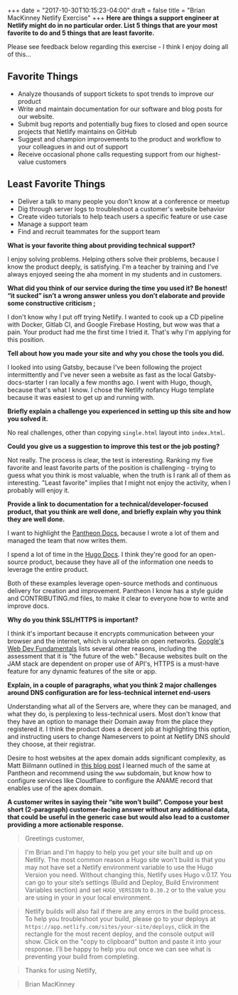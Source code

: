 +++
date = "2017-10-30T10:15:23-04:00"
draft = false
title = "Brian MacKinney Netlify Exercise"
+++
**Here are things a support engineer at Netlify might do in no particular order. List 5 things that are your most favorite to do and 5 things that are least favorite.**

Please see feedback below regarding this exercise - I think I enjoy doing all of this...

## Favorite Things
- Analyze thousands of support tickets to spot trends to improve our product
- Write and maintain documentation for our software and blog posts for our website.
- Submit bug reports and potentially bug fixes to closed and open source projects that Netlify maintains on GitHub
- Suggest and champion improvements to the product and workflow to your colleagues in and out of support
- Receive occasional phone calls requesting support from our highest-value customers


## Least Favorite Things

- Deliver a talk to many people you don't know at a conference or meetup
- Dig through server logs to troubleshoot a customer's website behavior
- Create video tutorials to help teach users a specific feature or use case
- Manage a support team
- Find and recruit teammates for the support team

**What is your favorite thing about providing technical support?**

I enjoy solving problems. Helping others solve their problems, because I know the product deeply, is satisfying. I'm a teacher by training and I've always enjoyed seeing the aha moment in my students and in customers.

**What did you think of our service during the time you used it?  Be honest!  “it sucked” isn’t a wrong answer unless you don’t elaborate and provide some constructive criticism ;**

I don't know why I put off trying Netlify. I wanted to cook up a CD pipeline with Docker, Gitlab CI, and Google Firebase Hosting, but wow was that a pain. Your product had me the first time I tried it. That's why I'm applying for this position.

**Tell about how you made your site and why you chose the tools you did.**  

I looked into using Gatsby, because I've been following the project intermittently and I've never seen a website as fast as the local Gatsby-docs-starter I ran locally a few months ago. I went with Hugo, though, because that's what I know. I chose the Netlify nofancy Hugo template because it was easiest to get up and running with.

**Briefly explain a challenge you experienced in setting up this site and how you solved it.**

No real challenges, other than copying `single.html` layout into `index.html`.

**Could you give us a suggestion to improve this test or the job posting?**

Not really. The process is clear, the test is interesting. Ranking my five favorite and least favorite parts of the position is challenging - trying to guess what you think is most valuable, when the truth is I rank all of them as interesting. "Least favorite" implies that I might not enjoy the activity, when I probably will enjoy it.

**Provide a link to documentation for a technical/developer-focused product, that you think are well done, and briefly explain why you think they are well done.**

I want to highlight the [Pantheon Docs](https://pantheon.io/docs), because I wrote a lot of them and managed the team that now writes them.

I spend a lot of time in the [Hugo Docs](https://gohugo.io/documentation/). I think they're good for an open-source product, because they have all of the information one needs to leverage the entire product.

Both of these examples leverage open-source methods and continuous delivery for creation and improvement. Pantheon I know has a style guide and CONTRIBUTING.md files, to make it clear to everyone how to write and improve docs.

**Why do you think SSL/HTTPS is important?**

I think it's important because it encrypts communication between your browser and the internet, which is vulnerable on open networks. [Google's Web Dev Fundamentals](https://developers.google.com/web/fundamentals/security/encrypt-in-transit/why-https) lists several other reasons, including the assessment that it is "the future of the web." Because websites built on the JAM stack are dependent on proper use of API's, HTTPS is  a must-have feature for any dynamic features of the site or app.

**Explain, in a couple of paragraphs, what you think 2 major challenges around DNS configuration are for less-technical internet end-users**

Understanding what all of the Servers are, where they can be managed, and what they do, is perplexing to less-technical users. Most don't know that they have an option to manage their Domain away from the place they registered it. I think the product does a decent job at highlighting this option, and instructing users to change Nameservers to point at Netlify DNS should they choose, at their registrar.

Desire to host websites at the apex domain adds significant complexity, as Matt Biilmann outlined in [this blog post](https://www.netlify.com/blog/2017/02/28/to-www-or-not-www/)
I learned much of the same at Pantheon and recommend using the `www` subdomain, but know how to configure services like Cloudflare to configure the ANAME record that enables use of the apex domain.

**A customer writes in saying their “site won’t build”.  Compose your best short (2-paragraph) customer-facing answer without any additional data, that could be useful in the generic case but would also lead to a customer providing a more actionable response.**

> Greetings customer,

> I'm Brian and I'm happy to help you get your site built and up on Netlify. The most common reason a Hugo site won't build is that you may not have set a Netlify environment variable to use the Hugo Version you need. Without changing this, Netlify uses Hugo v.0.17. You can go to your site’s settings (Build and Deploy, Build Environment Variables section) and set `HUGO_VERSION` to `0.30.2` or to the value you are using in your in your local environment.

> Netlify builds will also fail if there are any errors in the build process. To help you troubleshoot your build, please go to your deploys at `https://app.netlify.com/sites/your-site/deploys`, click in the rectangle for the most recent deploy, and the console output will show. Click on the "copy to clipboard" button and paste it into your response. I'll be happy to help you out once we can see what is preventing your build from completing.

> Thanks for using Netlify,

> Brian MacKinney
